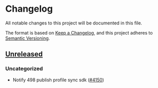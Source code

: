 # Changelog

All notable changes to this project will be documented in this file.

The format is based on [Keep a Changelog](https://keepachangelog.com/en/1.0.0/),
and this project adheres to [Semantic Versioning](https://semver.org/spec/v2.0.0.html).

## [Unreleased]

### Uncategorized

- Notify 498 publish profile sync sdk ([#4150](https://github.com/MetaMask/core/pull/4150))

[Unreleased]: https://github.com/MetaMask/core/
